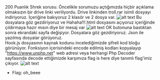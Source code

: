 200 Puanlık Shrek sorusu. Öncelikle sorumuzu açtığımızda hiçbir açıklama olmaksızın bir drive linki veriliyordu.
Drive linkinden troll.rar isimli dosyayı indiriyoruz. İçeriğine bakıyoruz 2 klasör ve 2 dosya var. 
![alt text](https://github.com/MuCyberLab/CTF/blob/master/Web%20-%20Network/files/200-1.png?raw=true)
Bu dosyalara göz gezdiriyoruz ve Hahaha!!!.html dosyasını açıyoruz içeriğinde çıldırmaya hazır mısın diye bir mesaj var
![alt text](https://github.com/MuCyberLab/CTF/blob/master/Web%20-%20Network/files/200-2.png?raw=true)
OK butonuna bastıktan sonra ekrandaki sayfa değişiyor. Dosyalara göz gezdiriyoruz. Json ile yazılmış dosyalar görüyoruz.  
Hook.js dosyasının kaynak kodunu incelediğimizde şifreli kod bloğu görünüyor. Fonksiyon içerisindeki encode edilmiş kodları
kopyalayıp "https://www.unphp.net" web adresi veya herhangi Php Decoder sayfasında decode ettiğimizde karşımıza flag is here 
diye tanımlı flag'imiz çıkıyor.
![alt text](https://github.com/MuCyberLab/CTF/blob/master/Web%20-%20Network/files/200-3.png?raw=true)
* Flag: oh_beee
